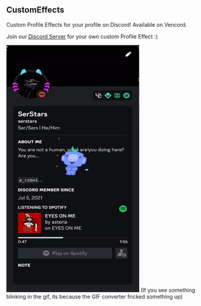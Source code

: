 ## CustomEffects

Custom Profile Effects for your profile on Discord!
Available on Vencord.

Join our [Discord Server](server) for your own custom Profile Effect :)

<img src="/assets/profile.gif" alt="Profile" width="350" height="650">
(If you see something blinking in the gif, its because the GIF converter fricked something up)

[server]: https://discord.gg/
